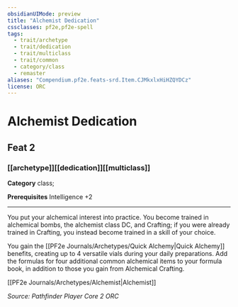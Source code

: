```yaml
---
obsidianUIMode: preview
title: "Alchemist Dedication"
cssclasses: pf2e,pf2e-spell
tags:
  - trait/archetype
  - trait/dedication
  - trait/multiclass
  - trait/common
  - category/class
  - remaster
aliases: "Compendium.pf2e.feats-srd.Item.CJMkxlxHiHZQYDCz"
license: ORC
---
```

# Alchemist Dedication
## Feat 2
### [[archetype]][[dedication]][[multiclass]]

**Category** class; 



**Prerequisites** Intelligence +2
* * *
You put your alchemical interest into practice. You become trained in alchemical bombs, the alchemist class DC, and Crafting; if you were already trained in Crafting, you instead become trained in a skill of your choice.

You gain the [[PF2e Journals/Archetypes/Quick Alchemy|Quick Alchemy]] benefits, creating up to 4 versatile vials during your daily preparations. Add the formulas for four additional common alchemical items to your formula book, in addition to those you gain from Alchemical Crafting.

[[PF2e Journals/Archetypes/Alchemist|Alchemist]]

*Source: Pathfinder Player Core 2*
*ORC*